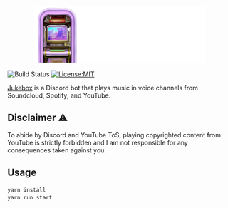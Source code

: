 <p align="center">
  <img height="128" width="384" src="https://github.com/matteopolak/jukebox/blob/main/readme_assets/logo.png">
</p>

![Build Status](https://github.com/matteopolak/jukebox/actions/workflows/ci.yml/badge.svg)
[![License:MIT](https://img.shields.io/badge/license-MIT-yellow.svg)](https://opensource.org/licenses/MIT)

[Jukebox](https://github.com/matteopolak/jukebox) is a Discord bot that plays music in voice channels from Soundcloud, Spotify, and YouTube.

## Disclaimer ⚠️

To abide by Discord and YouTube ToS, playing copyrighted content from YouTube is strictly forbidden and I am not responsible for any consequences taken against you.

## Usage

```bash
yarn install
yarn run start
```
